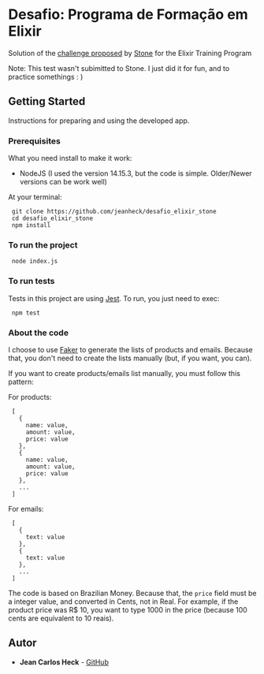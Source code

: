 
# Desafio: Programa de Formação em Elixir

Solution of the [challenge proposed](https://gist.github.com/programa-elixir/1bd50a6d97909f2daa5809c7bb5b9a8a) by [Stone](https://www.stone.com.br/) for the Elixir Training Program

Note: This test wasn't subimitted to Stone. I just did it for fun, and to practice somethings : )

## Getting Started

Instructions for preparing and using the developed app.

### Prerequisites

What you need install to make it work:

* NodeJS (I used the version 14.15.3, but the code is simple. Older/Newer versions can be work well)

At your terminal:

```
 git clone https://github.com/jeanheck/desafio_elixir_stone
 cd desafio_elixir_stone
 npm install
```

### To run the project

```
 node index.js
```

### To run tests

Tests in this project are using [Jest](https://jestjs.io/). To run, you just need to exec:

```
 npm test
```

### About the code

I choose to use [Faker](https://github.com/marak/Faker.js/) to generate the lists of products and emails. Because that, you don't need to create the lists manually (but, if you want, you can).

If you want to create products/emails list manually, you must follow this pattern:

For products:

```
 [
   {
     name: value,
     amount: value,
     price: value
   },
   {
     name: value,
     amount: value,
     price: value
   },
   ...
 ]
```

For emails:

```
 [
   {
     text: value
   },
   {
     text: value
   },
   ...
 ]
```

The code is based on Brazilian Money. Because that, the ```price``` field must be a integer value, and converted in Cents, not in Real. For example, if the product price was R$ 10, you want to type 1000 in the price (because 100 cents are equivalent to 10 reais).

## Autor

* **Jean Carlos Heck** - [GitHub](https://github.com/jeanheck)
